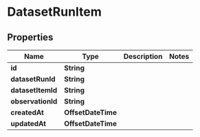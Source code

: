 

# DatasetRunItem


## Properties

| Name | Type | Description | Notes |
|------------ | ------------- | ------------- | -------------|
|**id** | **String** |  |  |
|**datasetRunId** | **String** |  |  |
|**datasetItemId** | **String** |  |  |
|**observationId** | **String** |  |  |
|**createdAt** | **OffsetDateTime** |  |  |
|**updatedAt** | **OffsetDateTime** |  |  |




